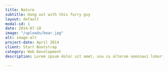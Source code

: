 ```yaml
---
title: Nature
subtitle: Hang out with this furry guy
layout: default
modal-id: 1
date: 2014-07-18
image: "/uploads/bear.jpg"
alt: image-alt
project-date: April 2014
client: Start Bootstrap
category: Web Development
description: Lorem ipsum dolor sit amet, usu cu alterum nominavi lobortis. At duo novum diceret. Tantas apeirian vix et, usu sanctus postulant inciderint ut, populo diceret necessitatibus in vim. Cu eum dicam feugiat noluisse.

---
```

